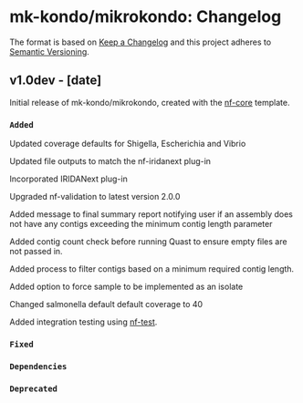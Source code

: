 # mk-kondo/mikrokondo: Changelog

The format is based on [Keep a Changelog](https://keepachangelog.com/en/1.0.0/)
and this project adheres to [Semantic Versioning](https://semver.org/spec/v2.0.0.html).

## v1.0dev - [date]

Initial release of mk-kondo/mikrokondo, created with the [nf-core](https://nf-co.re/) template.

### `Added`
Updated coverage defaults for Shigella, Escherichia and Vibrio

Updated file outputs to match the nf-iridanext plug-in

Incorporated IRIDANext plug-in

Upgraded nf-validation to latest version 2.0.0

Added message to final summary report notifying user if an assembly does not have any contigs exceeding the minimum contig length parameter

Added contig count check before running Quast to ensure empty files are not passed in.

Added process to filter contigs based on a minimum required contig length.

Added option to force sample to be implemented as an isolate

Changed salmonella default default coverage to 40

Added integration testing using [nf-test](https://www.nf-test.com/).

### `Fixed`

### `Dependencies`

### `Deprecated`
